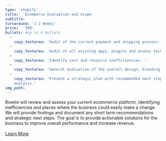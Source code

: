 ```yaml
---
type: 'shopify'
title:  'Ecommerce Evaluation and Scope'
subtitle:
turnaround: '1-2 Weeks'
price:  '399'
bullets: #up to 6 bullets
  -
    copy_textarea: 'Audit of the current payment and shipping process.'
  -
    copy_textarea: 'Audit of all existing apps, plugins and assess technical debt.'
  -
    copy_textarea: 'Identify cost and resource inefficiencies. '
  -
    copy_textarea: 'General evaluation of the overall design, branding, and user experience. '
  -
    copy_textarea: 'Present a strategic plan with recommended next steps and cost/benefit
    analysis.'
img_path:
---
```

Bowtie will review and assess your current ecommerce platform, identifying inefficiencies and places where the business could easily make a change. We will provide findings and document any short term recommendations and strategic next steps. The goal is to provide actionable solutions for the business to improve overall performance and increase revenue.
<br/>
<br/>
<a class="btn btn-default" href="/Ecommerce-audit-evaluation/">Learn More</a>
